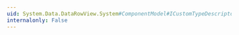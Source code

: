 ```yaml
---
uid: System.Data.DataRowView.System#ComponentModel#ICustomTypeDescriptor#GetComponentName
internalonly: False
---
```

